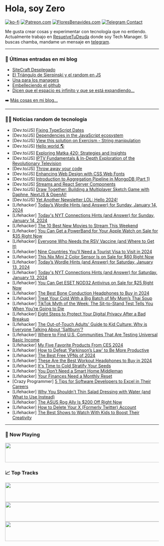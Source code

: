 # Hola, soy Zero

[![ko-fi](https://ko-fi.com/img/githubbutton_sm.svg)](https://ko-fi.com/J3J4N0LUK)
[![Patreon.com](https://img.shields.io/endpoint.svg?url=https%3A%2F%2Fshieldsio-patreon.vercel.app%2Fapi%3Fusername%3Dzerodragon%26type%3Dpatrons&style=for-the-badge)](https://patreon.com/zerodragon)
[![FloresBenavides.com](https://img.shields.io/website?down_message=oops&label=MiBlog&style=for-the-badge&up_message=online&url=https%3A%2F%2Ffloresbenavides.com)](https://floresbenavides.com)
[![Telegram Contact](https://img.shields.io/badge/escr%C3%ADbeme-ZeroDragon-%2326A5E4?style=for-the-badge&logo=telegram)](https://t.me/zerodragon)

Me gusta crear cosas y experimentar con tecnología que no entiendo.
Actualmente trabajo en [ResuelveTuDeuda](http://github.com/resuelve) donde soy Tech Manager.
Si buscas chamba, mandame un mensaje en [telegram](https://t.me/zerodragon).

---

### 📕 Últimas entradas en mi blog
<!-- BLOG-POST-LIST:START -->
- [SiteCraft Desplegado](https://floresbenavides.com/sitecraft-desplegado/)
- [El Triángulo de Sierpinski y el random en JS](https://floresbenavides.com/el-triangulo-de-sierpinski-y-el-random-en-js/)
- [Una para los managers](https://floresbenavides.com/una-para-los-managers/)
- [Embelleciendo el github](https://floresbenavides.com/embelleciendo-el-github/)
- [Dicen que el espacio es infinito y que se está expandiendo…](https://floresbenavides.com/dicen-que-el-espacio-es-infinito-y-que-se-esta-expandiendo/)
<!-- BLOG-POST-LIST:END -->

➡️ [Más cosas en mi blog...](https://floresbenavides.com)

---

### 👨‍💻 Noticias random de tecnología
<!-- TECH-POSTS:START -->
- [Dev.to/JS] [Fixing TypeScript Dates](https://dev.to/pffigueiredo/fixing-typescript-dates-3fjf)
- [Dev.to/JS] [Dependencies in the JavaScript ecosystem](https://dev.to/zied_ghalleb/dependencies-in-the-javascript-ecosystem-52kp)
- [Dev.to/JS] [View this solution on Exercism - String manipulation](https://dev.to/joaoalisonti/view-this-solution-on-exercism-string-manipulation-44k5)
- [Dev.to/JS] [Hello world 🌎](https://dev.to/dezanewoods9572/hello-world-4d4l)
- [Dev.to/JS] [Exploring Matka 420: Strategies and Insights](https://dev.to/baa/exploring-matka-420-strategies-and-insights-3bm8)
- [Dev.to/JS] [IPTV Fundamentals &amp; In-Depth Exploration of the Revolutionary Television](https://dev.to/baa/iptv-fundamentals-in-depth-exploration-of-the-revolutionary-television-d9d)
- [Dev.to/JS] [Throw away your code](https://dev.to/mattg0/throw-away-your-code-26k5)
- [Dev.to/JS] [Enhancing Web Design with CSS Web Fonts](https://dev.to/elaoqby/enhancing-web-design-with-css-web-fonts-2la1)
- [Dev.to/JS] [Introduction to Aggregation Pipeline in MongoDB &lpar;Part 1&rpar;](https://dev.to/ganeshyadav3142/introduction-to-aggregation-pipeline-in-mongodb-part-1-2cfo)
- [Dev.to/JS] [Streams and React Server Components](https://dev.to/aslemammad/streams-and-react-server-components-3fak)
- [Dev.to/JS] [Draw Together: Building a Multiplayer Sketch Game with Daphne, NextJS &amp; OpenAI!](https://dev.to/circumeo/draw-together-building-a-multiplayer-sketch-game-with-daphne-nextjs-openai-1eg8)
- [Dev.to/JS] [Yet Another Newsletter LOL: Hello 2024!](https://dev.to/nickytonline/yet-another-newsletter-lol-hello-2024-3pj6)
- [Lifehacker] [Today’s Wordle Hints &lpar;and Answer&rpar; for Sunday, January 14, 2024](https://lifehacker.com/entertainment/wordle-answer-today-january-14-2024)
- [Lifehacker] [Today&#39;s NYT Connections Hints &lpar;and Answer&rpar; for Sunday, January 14, 2024](https://lifehacker.com/entertainment/nyt-connections-answer-today-january-14-2024)
- [Lifehacker] [The 10 Best New Movies to Stream This Weekend](https://lifehacker.com/entertainment/best-new-movies-stream-this-weekend)
- [Lifehacker] [You Can Get a PowerBand for Your Apple Watch on Sale for $35 Right Now](https://lifehacker.com/tech/powerband-apple-watch-sale)
- [Lifehacker] [Everyone Who Needs the RSV Vaccine &lpar;and Where to Get It&rpar;](https://lifehacker.com/health/where-to-get-rsv-vaccine)
- [Lifehacker] [Nine Countries You&#39;ll Need a Tourist Visa to Visit in 2024](https://lifehacker.com/travel/these-countries-require-a-tourist-visa-for-travel-from-the-united-states)
- [Lifehacker] [This Nix Mini 2 Color Sensor Is on Sale for $60 Right Now](https://lifehacker.com/nix-color-sensor-sale)
- [Lifehacker] [Today’s Wordle Hints &lpar;and Answer&rpar; for Saturday, January 13, 2024](https://lifehacker.com/entertainment/wordle-answer-today-january-13-2024)
- [Lifehacker] [Today&#39;s NYT Connections Hints &lpar;and Answer&rpar; for Saturday, January 13, 2024](https://lifehacker.com/entertainment/nyt-connections-answer-today-january-13-2024)
- [Lifehacker] [You Can Get ESET NOD32 Antivirus on Sale for $25 Right Now](https://lifehacker.com/tech/eset-antivirus-sale)
- [Lifehacker] [The Best Bone Conduction Headphones to Buy in 2024](https://lifehacker.com/tech/best-bone-conduction-headphones-for-running-swimming)
- [Lifehacker] [Treat Your Cold With a Big Batch of My Mom’s Thai Soup](https://lifehacker.com/food-drink/make-my-moms-thai-jok-rice-porridge-recipe)
- [Lifehacker] [TikTok Myth of the Week: The Sit-to-Stand Test Tells You When You’re Going to Die](https://lifehacker.com/health/tiktok-myth-sit-stand-test-tells-when-youre-going-to-die)
- [Lifehacker] [Eight Steps to Protect Your Digital Privacy After a Bad Breakup](https://lifehacker.com/tech/how-to-protect-your-online-privacy-after-a-breakup)
- [Lifehacker] [The Out-of-Touch Adults&#39; Guide to Kid Culture: Why is Everyone Talking About &#39;Saltburn&#39;?](https://lifehacker.com/entertainment/whats-the-deal-with-saltburn-out-of-touch-adults-guide-kid-culture)
- [Lifehacker] [Where to Find U.S. Communities That Are Testing Universal Basic Income](https://lifehacker.com/money/where-to-find-us-communities-offering-universal-basic-income)
- [Lifehacker] [My Five Favorite Products From CES 2024](https://lifehacker.com/tech/my-five-favorite-products-from-ces-2024)
- [Lifehacker] [How to Defeat &#39;Parkinson’s Law&#39; to Be More Productive](https://lifehacker.com/work/what-is-parkinsons-law)
- [Lifehacker] [The Best Free VPNs of 2024](https://lifehacker.com/tech/the-best-free-vpns)
- [Lifehacker] [These Are the Best Workout Headphones to Buy in 2024](https://lifehacker.com/tech/best-headphones-for-working-out)
- [Lifehacker] [It&#39;s Time to Cold Stratify Your Seeds](https://lifehacker.com/home/how-to-cold-stratify-seeds-indoors)
- [Lifehacker] [You Don’t Need a Smart Home Middleman](https://lifehacker.com/tech/why-you-dont-need-a-smart-tech-middleman)
- [Lifehacker] [Your Finances Need a Monthly Reset](https://lifehacker.com/money/monthly-money-reset)
- [Crazy Programmer] [5 Tips for Software Developers to Excel in Their Careers](https://www.thecrazyprogrammer.com/2024/01/tips-for-software-developers-to-excel-in-their-careers.html)
- [Lifehacker] [Why You Shouldn&#39;t Thin Salad Dressing with Water &lpar;and What to Use Instead&rpar;](https://lifehacker.com/food-drink/how-to-thin-salad-dressing)
- [Lifehacker] [The ASUS Rog Ally Is $200 Off Right Now](https://lifehacker.com/entertainment/asus-rog-ally-sale-at-best-buy)
- [Lifehacker] [How to Delete Your X &lpar;Formerly Twitter&rpar; Account](https://lifehacker.com/how-to-delete-your-twitter-account-when-youve-had-enoug-1848798491)
- [Lifehacker] [The Best Shows to Watch With Kids to Boost Their Creativity](https://lifehacker.com/entertainment/best-shows-boost-kids-creativity)<!-- TECH-POSTS:END -->

---

### 🎵 Now Playing
<a href="https://spotify-now-playing-dun.vercel.app/now-playing?open"><img src="https://spotify-now-playing-dun.vercel.app/now-playing" width="540" height="64"></a>

### 📈 Top Tracks
<a href="https://spotify-now-playing-dun.vercel.app/top-tracks?i=1&open"><img src="https://spotify-now-playing-dun.vercel.app/top-tracks?i=1" width="540" height="64"></a>
<a href="https://spotify-now-playing-dun.vercel.app/top-tracks?i=2&open"><img src="https://spotify-now-playing-dun.vercel.app/top-tracks?i=2" width="540" height="64"></a>
<a href="https://spotify-now-playing-dun.vercel.app/top-tracks?i=3&open"><img src="https://spotify-now-playing-dun.vercel.app/top-tracks?i=3" width="540" height="64"></a>
